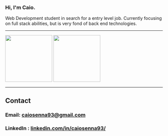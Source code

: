  
### Hi, I'm Caio. 
Web Development student in search for a entry level job. Currently focusing on full stack abilities, but is very fond of back end technologies.

----

<div>
<img height="150em" src="https://github-readme-stats.vercel.app/api?username=cclsenna&count_private=true&show_icons=true&theme=aura">

<img height="150em" src="https://github-readme-stats.vercel.app/api/top-langs/?username=cclsenna&layout=compact&theme=aura">

</div>


----
## Contact
### Email: caiosenna93@gmail.com
### LinkedIn : <a href='https://www.linkedin.com/in/caiosenna93/'>linkedin.com/in/caiosenna93/</a>





